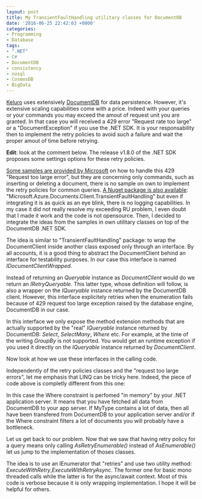 ```yaml
---
layout: post
title: My TransientFaultHandling utilitary classes for DocumentDB
date: '2016-06-25 22:42:03 +0000'
categories:
- Programming
- Database
tags:
- ".NET"
- C#
- DocumentDB
- consistency
- nosql
- CosmosDB
- BigData
---
```

<a href="https://keluro.com/">Keluro</a> uses extensively <a href="https://azure.microsoft.com/en-us/services/documentdb/">DocumentDB</a> for data persistence. However, it's extensive scaling capabilities come with a price. Indeed with your queries or your commands you may exceed the amout of request unit you are granted. In that case you will received a 429 error "Request rate too large" or a "DocumentException" if you use the .NET SDK. It is your responsability then to implement the retry policies to avoid such a failure and wait the proper amout of time before retrying.

<strong>Edit</strong>: look at the comment below. The release v1.8.0 of the .NET SDK proposes some settings options for these retry policies.

<a href="https://blogs.msdn.microsoft.com/bigdatasupport/2015/09/02/dealing-with-requestratetoolarge-errors-in-azure-documentdb-and-testing-performance/">Some samples are provided by Microsoft</a> on how to handle this 429 "Request too large error", but they are concerning only commands, such as inserting or deleting a document, there is no sample on own to implement the retry policies for common queries. <a href="https://www.nuget.org/packages/Microsoft.Azure.DocumentDB.TransientFaultHandling/">A Nuget package is also available</a>: "Microsoft.Azure.Documents.Client.TransientFaultHandling" but even if integrating it is as quick as an eye blink, there is no logging capabilities. In my case it did not really resolve my exceeding RU problem, I even doubt that I made it work and the code is not opensource. Then, I decided to integrate the ideas from the samples in own utilitary classes on top of the DocumentDB .NET SDK.

The idea is similar to "TransientFaultHandling" package: to wrap the DocumentClient inside another class exposed only through an interface. By all accounts, it is a good thing to abstract the DocumentClient behind an interface for testability purposes. In our case this interface is named <em>IDocumentClientWrapped</em>.

<script src="https://gist.github.com/bpatra/52779d9c83f4ed2974c42165aaedc837.js"></script>

Instead of returning an <em>Queryable<T></em> instance as <em>DocumentClient</em> would do we return an <em>IRetryQueryable<T></em>. This latter type, whose definition will follow, is also a wrapper on the <em>IQueryable<T></em> instance returned by the DocumentDB client. However, this interface explicitely retries when the enumeration fails because of 429 request too large exception raised by the database engine, DocumentDB in our case.

<script src="https://gist.github.com/bpatra/51a215059688299229ae8c406a1f4d89.js"></script>

In this interface we only expose the method extension methods that are actually supported by the "real" <em>IQueryable<T></em> instance returned by DocumentDB: <em>Select</em>, <em>SelectMany</em>, <em>Where</em> etc. For example, at the time of the writing <em>GroupBy</em> is not supported. You would get an runtime exception if you used it directly on the <em>IQueryable<T></em> instance returned by <em>DocumentClient</em>.

Now look at how we use these interfaces in the calling code.

<script src="https://gist.github.com/bpatra/f85b60e6a320687f0e64e7a030381498.js"></script>

Independently of the retry policies classes and the "request too large errors", let me emphasis that LINQ can be tricky here. Indeed, the piece of code above is completly different from this one:

<script src="https://gist.github.com/bpatra/96419e843e3153674f88c2a0c1924a00.js"></script>

In this case the Where constraint is perfomed "in memory" by your .NET application server. It means that you have fetched all data from DocumentDB to your app server. If MyType contains a lot of data, then all have been transfered from DocumentDB to your application server and/or if the Where constraint filters a lot of documents you will probably have a bottleneck.

Let us get back to our problem. Now that we saw that having retry policy for a query means only calling <em>AsRetryEnumerable()</em> instead of <em>AsEnumerable()</em> let us jump to the implementation of thoses classes.

The idea is to use an IEnumerator that "retries" and use two utility method: <em>ExecuteWithRetry</em>,<em>ExecuteWithRetryAsync</em>. The former one for basic mono threaded calls while the latter is for the async/await context. Most of this code is verbose because it is only wrapping implementation. I hope it will be helpful for others.

<script src="https://gist.github.com/bpatra/d9939abc7e2bad936493955cb93066c3.js"></script>